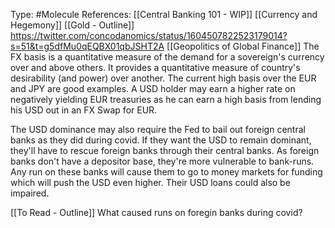 Type: #Molecule 
References: [[Central Banking 101 - WIP]]
[[Currency and Hegemony]]
[[Gold - Outline]]
https://twitter.com/concodanomics/status/1604507822523179014?s=51&t=g5dfMu0qEQBX01qbJSHT2A
[[Geopolitics of Global Finance]]
The FX basis is a quantitative measure of the demand for a sovereign's currency over and above others. It provides a quantitative measure of country's desirability (and power) over another. The current high basis over the EUR and JPY are good examples. A USD holder may earn a higher rate on negatively yielding EUR treasuries as he can earn a high basis from lending his USD out in an FX Swap for EUR. 

The USD dominance may also require the Fed to bail out foreign central banks as they did during covid. If they want the USD to remain dominant, they'll have to rescue foreign banks through their central banks. As foreign banks don't have a depositor base, they're more vulnerable to bank-runs. Any run on these banks will cause them to go to money markets for funding which will push the USD even higher. Their USD loans could also be impaired. 

[[To Read - Outline]]
What caused runs on foregin  banks during covid?
